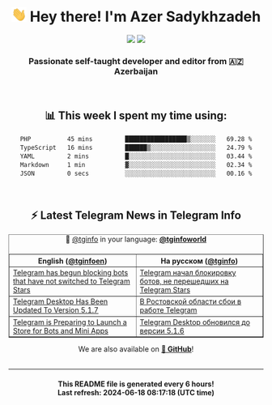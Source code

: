 <div align="center">
	<div>
		<h1>
      <img src="./assets/hi.gif" width="30px"> Hey there! I'm Azer Sadykhzadeh
    </h1>
    <img height="18" src="https://komarev.com/ghpvc/?username=sadykhzadeh&label=Views&color=2081c1&style=flat-square" />
		<a href="https://wakatime.com/Azer"> <img height="18" src="https://wakatime.com/badge/user/f80ae27a-c328-426f-a381-bc84136e2dd6.svg" /> </a>
    <h3>
      Passionate self-taught developer and editor from 🇦🇿 Azerbaijan
    </h3>
  </div>
  <br>

<h2>📊 This week I spent my time using:</h2>

<!--START_SECTION:waka-->

```txt
PHP          45 mins         █████████████████▒░░░░░░░   69.28 %
TypeScript   16 mins         ██████▒░░░░░░░░░░░░░░░░░░   24.79 %
YAML         2 mins          █░░░░░░░░░░░░░░░░░░░░░░░░   03.44 %
Markdown     1 min           ▓░░░░░░░░░░░░░░░░░░░░░░░░   02.34 %
JSON         0 secs          ░░░░░░░░░░░░░░░░░░░░░░░░░   00.16 %
```

<!--END_SECTION:waka-->

<br>

<h2>⚡️ Latest Telegram News in Telegram Info</h2>
  <table border>
		<tr>
			<th width="50%">English (<a href="https://t.me/tginfoen">@tginfoen</a>)</th>
			<th>На русском (<a href="https://t.me/tginfo">@tginfo</a>)</th>
		</tr>
		<caption>🚩 <a href="https://t.me/tginfo">@tginfo</a> in your language: <a href="https://t.me/tginfoworld"><b>@tginfoworld</b></a><caption/>
  <tr><td><a href="https://t.me/tginfoen/1928">Telegram has begun blocking bots that have not switched to Telegram Stars</a></td>
    <td><a href="https://t.me/tginfo/4037">Telegram начал блокировку ботов, не перешедших на Telegram Stars</a></td></tr><tr><td><a href="https://t.me/tginfoen/1927">Telegram Desktop Has Been Updated To Version 5.1.7</a></td>
    <td><a href="https://t.me/tginfo/4036">В Ростовской области сбои в работе Telegram</a></td></tr><tr><td><a href="https://t.me/tginfoen/1926">Telegram is Preparing to Launch a Store for Bots and Mini Apps</a></td>
    <td><a href="https://t.me/tginfo/4035">Telegram Desktop обновился до версии 5.1.6</a></td></tr>
</table>
We are also available on <a href="https://github.com/tginfo"><b>🐙 GitHub</b></a>!
</div>

<br>
<hr>
<h4 align="center">This README file is generated <b>every 6 hours</b>!</br>Last refresh: <b>2024-06-18 08:17:18 (UTC time)</b></h4>
